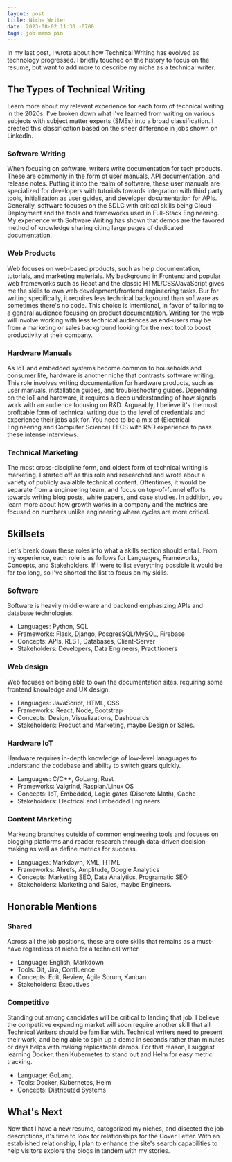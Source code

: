```yaml
---
layout: post
title: Niche Writer
date: 2023-08-02 11:30 -0700
tags: job memo pin
---
```


In my last post, I wrote about how Technical Writing has evolved as technology progressed. I briefly touched on the history to focus on the resume, but want to add more to describe my niche as a technical writer.

## The Types of Technical Writing

Learn more about my relevant experience for each form of technical writing in the 2020s. I've broken down what I've learned from writing on various subjects with subject matter experts (SMEs) into a broad classification. I created this classification based on the sheer difference in jobs shown on LinkedIn.

### Software Writing

When focusing on software, writers write documentation for tech products. These are commonly in the form of user manuals, API documentation, and release notes. Putting it into the realm of software, these user manuals are specialized for developers with tutorials towards integration with third party tools, initialization as user guides, and developer documentation for APIs. Generally, software focuses on the SDLC with critical skills being Cloud Deployment and the tools and frameworks used in Full-Stack Engineering. My experience with Software Writing has shown that demos are the favored method of knowledge sharing citing large pages of dedicated documentation.

### Web Products

Web focuses on web-based products, such as help documentation, tutorials, and marketing materials. My background in Frontend and popular web frameworks such as React and the classic HTML/CSS/JavaScript gives me the skills to own web development/frontend engineering tasks. Bur for writing specifically, it requires less technical background than software as sometimes there's no code. This choice is intentional, in favor of tailoring to a general audience focusing on product documentation. Writing for the web will involve working with less technical audiences as end-users may be from a marketing or sales background looking for the next tool to boost productivity at their company.

### Hardware Manuals

As IoT and embedded systems become common to households and consumer life, hardware is another niche that contrasts software writing. This role involves writing documentation for hardware products, such as user manuals, installation guides, and troubleshooting guides. Depending on the IoT and hardware, it requires a deep understanding of how signals work with an audience focusing on R&D. Argueably, I believe it's the most profitable form of technical writing due to the level of credentials and experience their jobs ask for. You need to be a mix of (Electrical Engineering and Computer Science) EECS with R&D experience to pass these intense interviews.

### Technical Marketing

The most cross-discipline form, and oldest form of technical writing is marketing. I started off as this role and researched and wrote about a variety of publicly avaialble technical content. Oftentimes, it would be separate from a engineering team, and focus on top-of-funnel efforts towards writing blog posts, white papers, and case studies. In addition, you learn more about how growth works in a company and the metrics are focused on numbers unlike engineering where cycles are more critical.

## Skillsets

Let's break down these roles into what a skills section should entail. From my experience, each role is as follows for Languages, Frameworks, Concepts, and Stakeholders. If I were to list everything possible it would be far too long, so I've shorted the list to focus on my skills.

### Software

Software is heavily middle-ware and backend emphasizing APIs and database technologies.

- Languages: Python, SQL
- Frameworks: Flask, Django, PosgresSQL/MySQL, Firebase
- Concepts: APIs, REST, Databases, Client-Server
- Stakeholders: Developers, Data Engineers, Practitioners

### Web design

Web focuses on being able to own the documentation sites, requiring some frontend knowledge and UX design.

- Languages: JavaScript, HTML, CSS
- Frameworks: React, Node, Bootstrap
- Concepts: Design, Visualizations, Dashboards
- Stakeholders: Product and Marketing, maybe Design or Sales.

### Hardware IoT

Hardware requires in-depth knowledge of low-level lanaguages to understand the codebase and ability to switch gears quickly.

- Languages: C/C++, GoLang, Rust
- Frameworks: Valgrind, Raspian/Linux OS
- Concepts: IoT, Embedded, Logic gates (Discrete Math), Cache
- Stakeholders: Electrical and Embedded Engineers.

### Content Marketing

Marketing branches outside of common engineering tools and focuses on blogging platforms and reader research through data-driven decision making as well as define metrics for success.

- Languages: Markdown, XML, HTML
- Frameworks: Ahrefs, Amplitude, Google Analytics
- Concepts: Marketing SEO, Data Analytics, Programatic SEO
- Stakeholders: Marketing and Sales, maybe Engineers.

## Honorable Mentions

### Shared

Across all the job positions, these are core skills that remains as a must-have regardless of niche for a technical writer.

- Language: English, Markdown
- Tools: Git, Jira, Confluence
- Concepts: Edit, Review, Agile Scrum, Kanban
- Stakeholders: Executives

### Competitive

Standing out among candidates will be critical to landing that job. I believe the competitive expanding market will soon require another skill that all Technical Writers should be familiar with. Technical writers need to present their work, and being able to spin up a demo in seconds rather than minutes or days helps with making replicatable demos. For that reason, I suggest learning Docker, then Kubernetes to stand out and Helm for easy metric tracking.

- Language: GoLang.
- Tools: Docker, Kubernetes, Helm
- Concepts: Distributed Systems

## What's Next

Now that I have a new resume, categorized my niches, and disected the job descriptions, it's time to look for relationships for the Cover Letter. With an established relationship, I plan to enhance the site's search capabilities to help visitors explore the blogs in tandem with my stories.